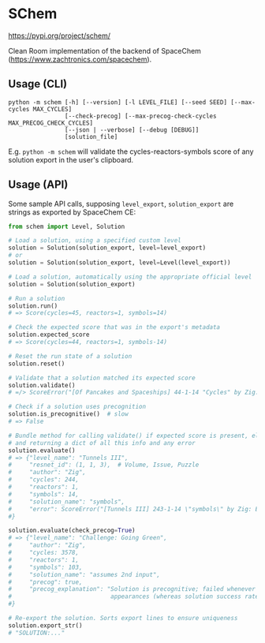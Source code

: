 # SChem

https://pypi.org/project/schem/

Clean Room implementation of the backend of SpaceChem (https://www.zachtronics.com/spacechem).

## Usage (CLI)

```
python -m schem [-h] [--version] [-l LEVEL_FILE] [--seed SEED] [--max-cycles MAX_CYCLES]
                [--check-precog] [--max-precog-check-cycles MAX_PRECOG_CHECK_CYCLES]
                [--json | --verbose] [--debug [DEBUG]]
                [solution_file]
```

E.g. `python -m schem` will validate the cycles-reactors-symbols score of any solution export in the user's clipboard.

## Usage (API)

Some sample API calls, supposing `level_export`, `solution_export` are strings as exported by SpaceChem CE:
```python
from schem import Level, Solution

# Load a solution, using a specified custom level
solution = Solution(solution_export, level=level_export)
# or
solution = Solution(solution_export, level=Level(level_export))

# Load a solution, automatically using the appropriate official level
solution = Solution(solution_export)

# Run a solution
solution.run()
# => Score(cycles=45, reactors=1, symbols=14)

# Check the expected score that was in the export's metadata
solution.expected_score
# => Score(cycles=44, reactors=1, symbols-14)

# Reset the run state of a solution
solution.reset()

# Validate that a solution matched its expected score
solution.validate()
# =/> ScoreError("[Of Pancakes and Spaceships] 44-1-14 "Cycles" by Zig: Expected 44 cycles but got 45.")

# Check if a solution uses precognition
solution.is_precognitive()  # slow
# => False

# Bundle method for calling validate() if expected score is present, else run(), optionally checking precog,
# and returning a dict of all this info and any error
solution.evaluate()
# => {"level_name": "Tunnels III",
#     "resnet_id": (1, 1, 3),  # Volume, Issue, Puzzle
#     "author": "Zig",
#     "cycles": 244,
#     "reactors": 1,
#     "symbols": 14,
#     "solution_name": "symbols",
#     "error": ScoreError("[Tunnels III] 243-1-14 \"symbols\" by Zig: Expected 243 cycles but got 244.")
#}

solution.evaluate(check_precog=True)
# => {"level_name": "Challenge: Going Green",
#     "author": "Zig",
#     "cycles: 3578,
#     "reactors": 1,
#     "symbols": 103,
#     "solution_name": "assumes 2nd input",
#     "precog": true,
#     "precog_explanation": "Solution is precognitive; failed whenever molecule 2 was Hydrogen Sulfide, for 9 such
#                            appearances (whereas solution success rate was otherwise 100%)."
#}

# Re-export the solution. Sorts export lines to ensure uniqueness
solution.export_str()
# "SOLUTION:..."
```
